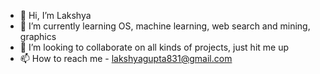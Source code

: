- 👋 Hi, I’m Lakshya
- 🌱 I’m currently learning OS, machine learning, web search and mining, graphics
- 💞️ I’m looking to collaborate on all kinds of projects, just hit me up
- 📫 How to reach me - [lakshyagupta831@gmail.com](mailto:lakshyagupta831@gmail.com)


<!---
fuushyn/fuushyn is a ✨ special ✨ repository because its `README.md` (this file) appears on your GitHub profile.
You can click the Preview link to take a look at your changes.
--->
